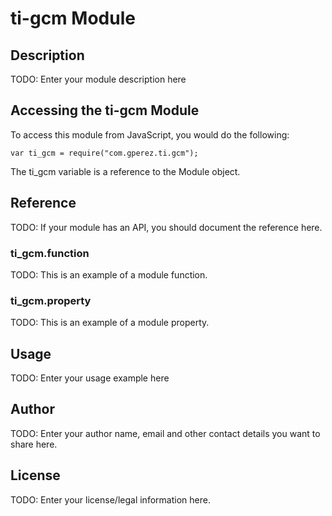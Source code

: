 # ti-gcm Module

## Description

TODO: Enter your module description here

## Accessing the ti-gcm Module

To access this module from JavaScript, you would do the following:

    var ti_gcm = require("com.gperez.ti.gcm");

The ti_gcm variable is a reference to the Module object.

## Reference

TODO: If your module has an API, you should document
the reference here.

### ti_gcm.function

TODO: This is an example of a module function.

### ti_gcm.property

TODO: This is an example of a module property.

## Usage

TODO: Enter your usage example here

## Author

TODO: Enter your author name, email and other contact
details you want to share here.

## License

TODO: Enter your license/legal information here.
